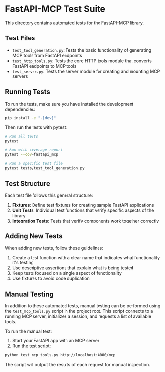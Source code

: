 # FastAPI-MCP Test Suite

This directory contains automated tests for the FastAPI-MCP library.

## Test Files

- `test_tool_generation.py`: Tests the basic functionality of generating MCP tools from FastAPI endpoints
- `test_http_tools.py`: Tests the core HTTP tools module that converts FastAPI endpoints to MCP tools
- `test_server.py`: Tests the server module for creating and mounting MCP servers

## Running Tests

To run the tests, make sure you have installed the development dependencies:

```bash
pip install -e ".[dev]"
```

Then run the tests with pytest:

```bash
# Run all tests
pytest

# Run with coverage report
pytest --cov=fastapi_mcp

# Run a specific test file
pytest tests/test_tool_generation.py
```

## Test Structure

Each test file follows this general structure:

1. **Fixtures**: Define test fixtures for creating sample FastAPI applications
2. **Unit Tests**: Individual test functions that verify specific aspects of the library
3. **Integration Tests**: Tests that verify components work together correctly

## Adding New Tests

When adding new tests, follow these guidelines:

1. Create a test function with a clear name that indicates what functionality it's testing
2. Use descriptive assertions that explain what is being tested
3. Keep tests focused on a single aspect of functionality
4. Use fixtures to avoid code duplication

## Manual Testing

In addition to these automated tests, manual testing can be performed using the `test_mcp_tools.py` script in the project root. This script connects to a running MCP server, initializes a session, and requests a list of available tools.

To run the manual test:

1. Start your FastAPI app with an MCP server
2. Run the test script:

```bash
python test_mcp_tools.py http://localhost:8000/mcp
```

The script will output the results of each request for manual inspection. 